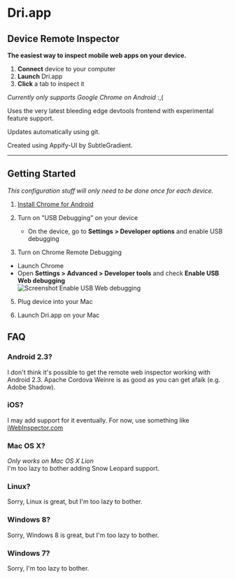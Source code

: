 # Dri.app
## Device Remote Inspector

**The easiest way to inspect mobile web apps on your device.**

1. **Connect** device to your computer
2. **Launch** Dri.app
3. **Click** a tab to inspect it

*Currently only supports Google Chrome on Android* :,(

Uses the very latest bleeding edge devtools frontend with experimental feature support.

Updates automatically using git.

Created using Appify-UI by SubtleGradient.

* * *

## Getting Started

*This configuration stuff will only need to be done once for each device.*

1. [Install Chrome for Android](http://www.google.com/intl/en/chrome/android/ "Chrome for Android")

2. Turn on "USB Debugging" on your device
    * On the device, go to **Settings > Developer options** and enable USB debugging

4. Turn on Chrome Remote Debugging
  * Launch Chrome
  * Open **Settings > Advanced > Developer tools** and check **Enable USB Web debugging**  
    ![Screenshot Enable USB Web debugging](https://developers.google.com/chrome/mobile/images/webDebugMenu.png "")

5. Plug device into your Mac

6. Launch Dri.app on your Mac

## FAQ

### Android 2.3?
I don't think it's possible to get the remote web inspector working with Android 2.3. Apache Cordova Weinre is as good as you can get afaik (e.g. Adobe Shadow).

### iOS?
I may add support for it eventually. For now, use something like [iWebInspector.com](http://iWebInspector.com "Debugging tool for Safari on iPhone, iPad and PhoneGap apps - Remote Inspector (like Firebug) for JavaScript, HTML and CSS")

### Mac OS X?
*Only works on Mac OS X Lion*  
I'm too lazy to bother adding Snow Leopard support.

### Linux?
Sorry, Linux is great, but I'm too lazy to bother.

### Windows 8?
Sorry, Windows 8 is great, but I'm too lazy to bother.

### Windows 7?
Sorry, I'm too lazy to bother.
